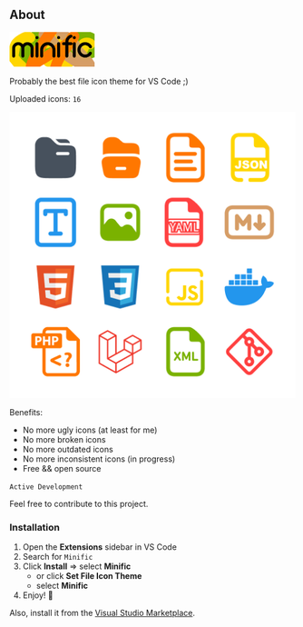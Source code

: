## About

<img src="https://raw.githubusercontent.com/Loafer19/vscode-minific/main/assets/logo.png" alt="Logo" width="150">

Probably the best file icon theme for VS Code ;)

Uploaded icons: `16`

![./assets/icons.png](https://raw.githubusercontent.com/Loafer19/vscode-minific/main/assets/icons.png)

Benefits:

- No more ugly icons (at least for me)
- No more broken icons
- No more outdated icons
- No more inconsistent icons (in progress)
- Free && open source

`Active Development`

Feel free to contribute to this project.

### Installation

1. Open the **Extensions** sidebar in VS Code
2. Search for `Minific`
3. Click **Install** => select **Minific**
   - or click **Set File Icon Theme**
   - select **Minific**
4. Enjoy! 🎉

Also, install it from the [Visual Studio Marketplace](https://marketplace.visualstudio.com/items?itemName=Loafer19.minific).
